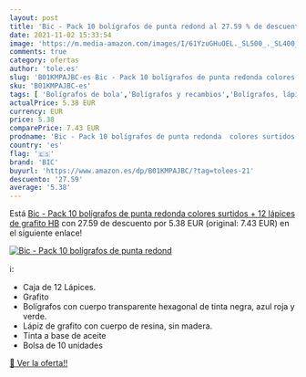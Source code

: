 ```yaml
---
layout: post
title: 'Bic - Pack 10 bolígrafos de punta redond al 27.59 % de descuento'
date: 2021-11-02 15:33:54
image: 'https://m.media-amazon.com/images/I/61YzuGHuOEL._SL500_._SL400_.jpg'
comments: true
category: ofertas
author: 'tole.es'
slug: 'B01KMPAJBC-es Bic - Pack 10 bolígrafos de punta redonda colores surtidos...'
sku: 'B01KMPAJBC-es'
tags: [ 'Bolígrafos de bola','Bolígrafos y recambios','Bolígrafos, lápices y útiles de escritura','Juegos de bolígrafo de bola y lápiz','Juegos de bolígrafos','Oficina y papelería','bic','bolígrafos','lápices', ]
actualPrice: 5.38 EUR
currency: EUR
price: 5.38
comparePrice: 7.43 EUR
prodname: 'Bic - Pack 10 bolígrafos de punta redonda  colores surtidos + 12 lápices de grafito HB'
country: 'es'
flag: '🇪🇸'
brand: 'BIC'
buyurl: 'https://www.amazon.es/dp/B01KMPAJBC/?tag=tolees-21'
descuento: '27.59'
average: '5.38'
---
```


Está [Bic - Pack 10 bolígrafos de punta redonda  colores surtidos + 12 lápices de grafito HB](https://www.amazon.es/dp/B01KMPAJBC/?tag=tolees-21) con 27.59 de descuento por 5.38 EUR (original: 7.43 EUR) en el siguiente enlace!

[![Bic - Pack 10 bolígrafos de punta redond](https://m.media-amazon.com/images/I/61YzuGHuOEL._SL500_._SL400_.jpg)](https://www.amazon.es/dp/B01KMPAJBC/?tag=tolees-21)

ℹ️:

- Caja de 12 Lápices.
- Grafito
- Bolígrafos con cuerpo transparente hexagonal de tinta negra, azul roja y verde.
- Lápiz de grafito con cuerpo de resina, sin madera.
- Tinta a base de aceite
- Bolsa de 10 unidades

[🛒 Ver la oferta!!](https://www.amazon.es/dp/B01KMPAJBC/?tag=tolees-21)
